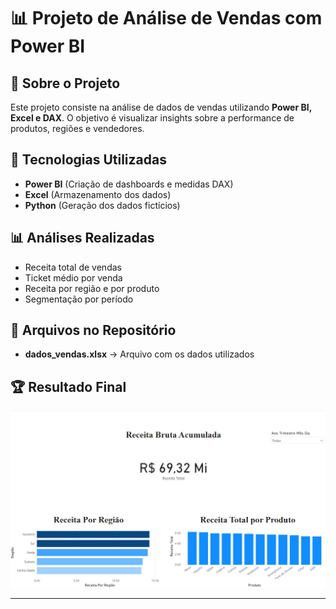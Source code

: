 # 📊 Projeto de Análise de Vendas com Power BI

## 📌 Sobre o Projeto
Este projeto consiste na análise de dados de vendas utilizando **Power BI, Excel e DAX**. O objetivo é visualizar insights sobre a performance de produtos, regiões e vendedores.

## 🔧 Tecnologias Utilizadas
- **Power BI** (Criação de dashboards e medidas DAX)
- **Excel** (Armazenamento dos dados)
- **Python** (Geração dos dados fictícios)

## 📊 Análises Realizadas
- Receita total de vendas
- Ticket médio por venda
- Receita por região e por produto
- Segmentação por período

## 📂 Arquivos no Repositório
- **dados_vendas.xlsx** → Arquivo com os dados utilizados



## 🏆 Resultado Final
![Dashboard Power BI](Dashboard_vendas.jpg)


---
